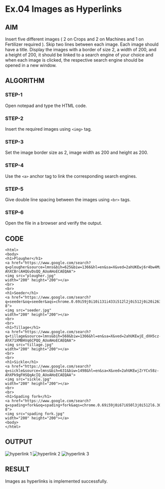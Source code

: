 # Ex.04 Images as Hyperlinks
## AIM
  Insert five different images ( 2 on Crops and 2 on Machines and 1 on Fertilizer required ). 
  Skip two lines between each image. Each image should have a title. 
  Display the images with a border of size 2, a width of 200, and a height of 200, 
  it should be linked to a search engine of your choice and when each image is clicked, 
  the respective search engine should be opened in a new window.

## ALGORITHM
### STEP-1
  Open notepad and type the HTML code.

### STEP-2
  Insert the required images using ```<img>``` tag.

### STEP-3
  Set the image border size as 2, image width as 200 and height as 200.

### STEP-4
  Use the ```<a>``` anchor tag to link the corresponding search engines.  

### STEP-5
  Give double line spacing between the images using ```<br>``` tags.
  
### STEP-6
  Open the file in a browser and verify the output.
  
## CODE
~~~
<html>
<body>
<h1>Plougher</h1>
<a href="https://www.google.com/search?q=plougher&source=lmns&bih=625&biw=1366&hl=en&sa=X&ved=2ahUKEwj6r4bw4Mz-AhXCBrcAHQGvDsQQ_AUoAHoECAEQAA">
<img src="plougher.jpg"
width="200" height="200"></a>
<br>
<br>
<h1>Seeder</h1>
<a href="https://www.google.com/search?q=seeder&oq=seeder&aqs=chrome.0.69i59j0i10i131i433i512l2j0i512j0i20i263i512j0i512l2j5.1301j0j7&sourceid=chrome&ie=UTF-8">
<img src="seeder.jpg"
width="200" height="200"></a>
<br>
<br>
<h1>Tillage</h1>
<a href="https://www.google.com/search?q=tillage&source=lmns&bih=568&biw=1366&hl=en&sa=X&ved=2ahUKEwjE_dXH5cz-AhX71XMBHVq6CPQQ_AUoAHoECAEQAA">
<img src="tillage.jpg"
width="200" height="200"></a>
<br>
<br>
<h1>Sickle</h1>
<a href="https://www.google.com/search?q=sickle&source=lmns&bih=631&biw=1498&hl=en&sa=X&ved=2ahUKEwjZrYCv58z-AhXPk9gFHSQqAcIQ_AUoAHoECAEQAA">
<img src="sickle.jpg"
width="200" height="200"></a>
<br>
<br>
<h1>Spading fork</h1>
<a href="https://www.google.com/search?q=spading+fork&oq=spading+fork&aqs=chrome.0.69i59j0i67i650l3j0i512l6.3043j1j7&sourceid=chrome&ie=UTF-8">
<img src="spading fork.jpg"
width="200" height="200"></a>
<body>
</html>
~~~


## OUTPUT
![hyperlink 1](https://user-images.githubusercontent.com/127816323/235446694-99afd156-7254-4fbb-99b7-1366d4b68bc3.png)
![hyperlink 2](https://user-images.githubusercontent.com/127816323/235446757-776402ec-278f-40c9-95fd-b87290192e29.png)
![hyperlink 3](https://user-images.githubusercontent.com/127816323/235446803-8c55935c-75e6-4ddf-842e-aa03009b41f0.png)




## RESULT
 Images as hyperlinks is implemented successfully.
